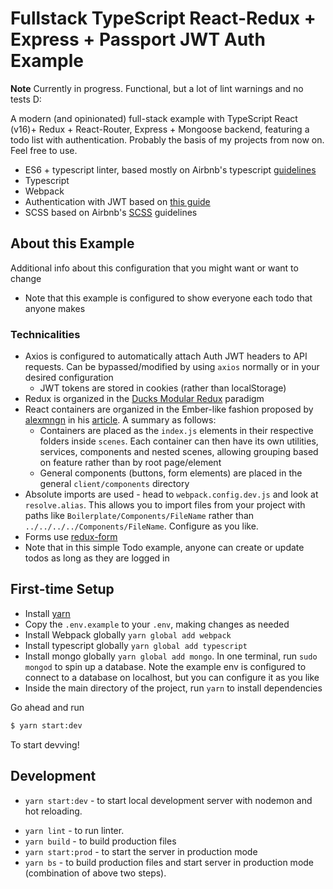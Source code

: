 # Fullstack TypeScript React-Redux + Express + Passport JWT Auth Example

**Note** Currently in progress. Functional, but a lot of lint warnings and no tests D:

A modern (and opinionated) full-stack example with TypeScript React (v16)+ Redux + React-Router, Express + Mongoose backend, featuring a todo list with authentication. Probably the basis of my projects from now on. Feel free to use.

* ES6 + typescript linter, based mostly on Airbnb's typescript [guidelines](https://github.com/airbnb/javascript)
* Typescript
* Webpack
* Authentication with JWT based on [this guide](https://medium.com/@rajaraodv/securing-react-redux-apps-with-jwt-tokens-fcfe81356ea0)
* SCSS based on Airbnb's [SCSS](https://github.com/airbnb/css) guidelines

## About this Example

Additional info about this configuration that you might want or want to change

* Note that this example is configured to show everyone each todo that anyone makes

### Technicalities

* Axios is configured to automatically attach Auth JWT headers to API requests. Can be bypassed/modified by using `axios` normally or in your desired configuration
  * JWT tokens are stored in cookies (rather than localStorage)
* Redux is organized in the [Ducks Modular Redux](https://github.com/erikras/ducks-modular-redux) paradigm
* React containers are organized in the Ember-like fashion proposed by [alexmngn](https://medium.com/@alexmngn) in his [article](https://medium.com/@alexmngn/how-to-better-organize-your-react-applications-2fd3ea1920f1). A summary as follows:
  * Containers are placed as the `index.js` elements in their respective folders inside `scenes`. Each container can then have its own utilities, services, components and nested scenes, allowing grouping based on feature rather than by root page/element
  * General components (buttons, form elements) are placed in the general `client/components` directory
* Absolute imports are used - head to `webpack.config.dev.js` and look at `resolve.alias`. This allows you to import files from your project with paths like `Boilerplate/Components/FileName` rather than `../../../../Components/FileName`. Configure as you like.
* Forms use [redux-form](https://github.com/https://redux-form.com)
* Note that in this simple Todo example, anyone can create or update todos as long as they are logged in

## First-time Setup

* Install [yarn](https://yarnpkg.com/en/docs/install)
* Copy the `.env.example` to your `.env`, making changes as needed
* Install Webpack globally `yarn global add webpack`
* Install typescript globally `yarn global add typescript`
* Install mongo globally `yarn global add mongo`. In one terminal, run `sudo mongod` to spin up a database. Note the example env is configured to connect to a database on localhost, but you can configure it as you like
* Inside the main directory of the project, run `yarn` to install dependencies

Go ahead and run
```bash
$ yarn start:dev
```

To start devving!

## Development

* `yarn start:dev` - to start local development server with nodemon and hot reloading.
<!-- * `yarn test` - to run unit tests. -->
* `yarn lint` - to run linter.
* `yarn build` - to build production files
* `yarn start:prod` - to start the server in production mode
* `yarn bs` - to build production files and start server in production mode (combination of above two steps).

